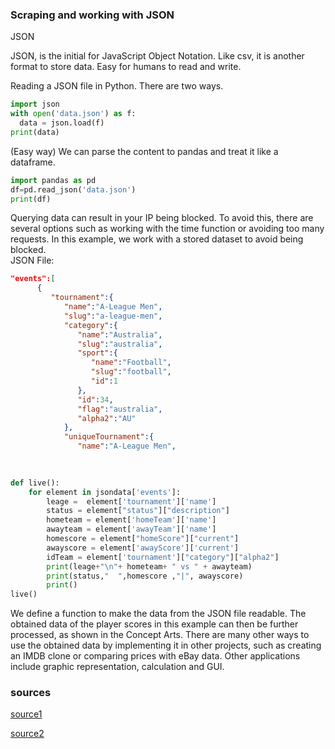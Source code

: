 ### Scraping and working with JSON ###




JSON

JSON, is the initial for JavaScript Object Notation. Like csv, it is another format to store data. Easy for humans to read and write.



Reading a JSON file in Python. There are two ways.
```python
import json
with open('data.json') as f:
  data = json.load(f)
print(data)
```

(Easy way) We can parse the content to pandas and treat it like a dataframe.

```python
import pandas as pd
df=pd.read_json('data.json')
print(df)
```
Querying data can result in your IP being blocked. To avoid this, there are several options such as working with the time function or avoiding too many requests. In this example, we work with a stored dataset to avoid being blocked.  
JSON File:

```json
"events":[
      {
         "tournament":{
            "name":"A-League Men",
            "slug":"a-league-men",
            "category":{
               "name":"Australia",
               "slug":"australia",
               "sport":{
                  "name":"Football",
                  "slug":"football",
                  "id":1
               },
               "id":34,
               "flag":"australia",
               "alpha2":"AU"
            },
            "uniqueTournament":{
               "name":"A-League Men",
               
               
 ```

```python
def live():
    for element in jsondata['events']:
        leage =  element['tournament']['name']
        status = element["status"]["description"]
        hometeam = element['homeTeam']['name']
        awayteam = element['awayTeam']['name']
        homescore = element["homeScore"]["current"]
        awayscore = element['awayScore']['current']
        idTeam = element['tournament']["category"]["alpha2"]
        print(leage+"\n"+ hometeam+ " vs " + awayteam)
        print(status,"  ",homescore ,"|", awayscore)
        print()
live()

```



We define a function to make the data from the JSON file readable. The obtained data of the player scores in this example can then be further processed, as shown in the Concept Arts. There are many other ways to use the obtained data by implementing it in other projects, such as creating an IMDB clone or comparing prices with eBay data. Other applications include graphic representation, calculation and GUI.

### sources ###
[source1](https://github.com/je-suis-tm/web-scraping/blob/master/README.md)

[source2](https://www.youtube.com/@JohnWatsonRooney)
